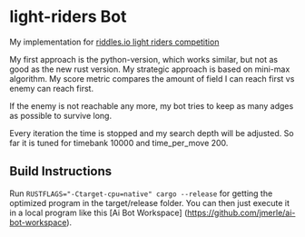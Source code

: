 # light-riders Bot
My implementation for [riddles.io light riders competition](https://starapple.riddles.io/competitions/light-riders)

My first approach is the python-version, which works similar, but not as good as the new rust version.
My strategic approach is based on mini-max algorithm. 
My score metric compares the amount of field I can reach first vs enemy can reach first.

If the enemy is not reachable any more, my bot tries to keep as many adges as possible to survive long. 

Every iteration the time is stopped and my search depth will be adjusted. So far it is tuned for timebank 10000 and time_per_move 200.

## Build Instructions

Run ```RUSTFLAGS="-Ctarget-cpu=native" cargo --release``` for getting the optimized program in the target/release folder. You can then just execute it in a local program like this [Ai Bot Workspace] (https://github.com/jmerle/ai-bot-workspace).
